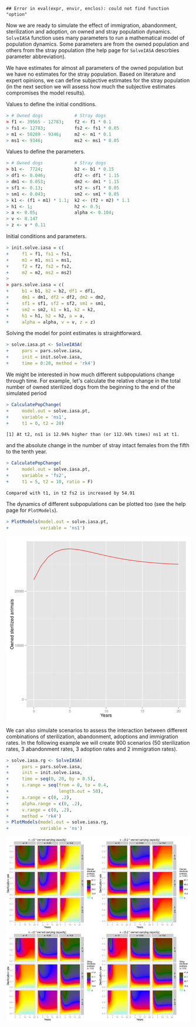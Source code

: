 
```
## Error in eval(expr, envir, enclos): could not find function "option"
```



Now we are ready to simulate the effect of immigration, abandonment, sterilization and adoption, on owned and stray population dynamics. `SolveIASA` function uses many parameters to run a mathematical model of population dynamics. Some parameters are from the owned population and others from the stray population (the help page for `SolveIASA` descrbies parameter abbreviation).  

We have estimates for almost all parameters of the owned population but we have no estimates for the stray population. Based on literature and expert opinions, we can define subjective estimates for the stray population (in the next section we will assess how much the subjective estimates compromises the model results).

Values to define the initial conditions.


```r
> # Owned dogs            # Stray dogs
> f1 <- 39565 - 12783;    f2 <- f1 * 0.1
> fs1 <- 12783;           fs2 <- fs1 * 0.05
> m1 <- 50289 - 9346;     m2 <- m1 * 0.1
> ms1 <- 9346;            ms2 <- ms1 * 0.05
```

Values to define the parameters.


```r
> # Owned dogs            # Stray dogs
> b1 <-  7724;            b2 <- b1 * 0.15
> df1 <- 0.046;           df2 <- df1 * 1.15
> dm1 <- 0.053;           dm2 <- dm1 * 1.15
> sf1 <- 0.13;            sf2 <- sf1 * 0.05
> sm1 <- 0.043;           sm2 <- sm1 * 0.05
> k1 <- (f1 + m1) * 1.1;  k2 <- (f2 + m2) * 1.1
> h1 <- 1;                h2 <- 0.5;
> a <- 0.05;              alpha <- 0.104;
> v <- 0.147
> z <- v * 0.11
```

Initial conditions and parameters.


```r
> init.solve.iasa = c(
+     f1 = f1, fs1 = fs1,
+     m1 = m1, ms1 = ms1,
+     f2 = f2, fs2 = fs2,
+     m2 = m2, ms2 = ms2)
> 
> pars.solve.iasa = c(
+     b1 = b1, b2 = b2, df1 = df1,
+     dm1 = dm1, df2 = df2, dm2 = dm2,
+     sf1 = sf1, sf2 = sf2, sm1 = sm1,
+     sm2 = sm2, k1 = k1, k2 = k2,
+     h1 = h1, h2 = h2, a = a,
+     alpha = alpha, v = v, z = z)
```


Solving the model for point estimates is straightforward.


```r
> solve.iasa.pt <- SolveIASA(
+     pars = pars.solve.iasa,
+     init = init.solve.iasa,
+     time = 0:20, method = 'rk4')
```

We might be interested in how much different subpopulations change through time. For example, let's calculate the relative change in the total number of owned sterilized dogs from the beginning to the end of the simulated period


```r
> CalculatePopChange(
+     model.out = solve.iasa.pt,
+     variable = 'ns1',
+     t1 = 0, t2 = 20)
```

```
[1] At t2, ns1 is 12.94% higher than (or 112.94% times) ns1 at t1.
```

and the absolute change in the number of stray intact females from the fifth to the tenth year.


```r
> CalculatePopChange(
+     model.out = solve.iasa.pt,
+     variable = 'fs2',
+     t1 = 5, t2 = 10, ratio = F)
```

```
Compared with t1, in t2 fs2 is increased by 54.91
```

The dynamics of different subpopulations can be plotted too (see the help page for `PlotModels`).


```r
> PlotModels(model.out = solve.iasa.pt,
+            variable = 'ns1')
```

![plot of chunk point_estimates_simulation](figures/point_estimates_simulation-1.png) 

We can also simulate scenarios to assess the interaction between different combinations of sterilization, abandonment, adoptions and immigration rates. In the following example we will create 900 scenarios (50 sterilization rates, 3 abandonment rates, 3 adoption rates and 2 immigration rates).


```r
> solve.iasa.rg <- SolveIASA(
+     pars = pars.solve.iasa,
+     init = init.solve.iasa,
+     time = seq(0, 20, by = 0.5),
+     s.range = seq(from = 0, to = 0.4,
+                   length.out = 50),
+     a.range = c(0, .2),
+     alpha.range = c(0, .2),
+     v.range = c(0, .2),
+     method = 'rk4')
> PlotModels(model.out = solve.iasa.rg,
+            variable = 'ns')
```

![plot of chunk scenarios](figures/scenarios-1.png) 
